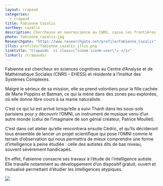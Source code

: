```yaml
---
layout: crapaud
categories:
  - crapaud
title: Fabienne Cazalis
sortkey: cazalis
description: Chercheuse en neuroscience au CNRS, casse les frontières
photo: fabienne_cazalis.jpg
Researchgate: "https://www.researchgate.net/profile/Fabienne_Cazalis"
illus: profiles/fabienne_cazalis_illus.png
linktitle: "Crapauds  <i class=\"iconm iconm-user\"> </i>"
linkurl: /crapauds/
---
```


Fabienne est chercheur en sciences cognitives au Centre d’Analyse et de Mathématique Sociales (CNRS – EHESS) et résidente à l’Institut des Systèmes Complexes.

Malgré le sérieux de sa mission, elle se prend volontiers pour la fille cachée de Marie Poppins et Batman, ce qui la mène dans des zones peu explorées, où elle donne libre cours à sa manie naturaliste. 

C’est ce qui lui est arrivé lorsqu’elle a suivi Thanh dans les sous-sols parisiens pour y découvrir l’OMNI, un instrument de musique venu d’un autre monde (celui de l’imaginaire de son génial créateur, Patrice Moullet).

C’est dans cet atelier qu’elle rencontrera ensuite Cédric, et qu’ils décideront tous ensemble de lancer un projet scientifique qui pose l’OMNI comme le terrain d’observation qui nous permettra de mieux comprendre une forme d’intelligence à peine étudiée : celle des autistes dits de bas niveau, souvent sévèrement handicapés. 

En effet, Fabienne consacre ses travaux à l’étude de l’intelligence autiste. Elle travaille notamment au développement d’un dispositif gratuit, ouvert et mutualisé permettant d’étudier les intelligences atypiques.

<img src="{{ site.urlimg }}/{{ page.illus }}" class="illus" />
